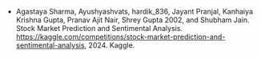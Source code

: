 - Agastaya Sharma, Ayushyashvats, hardik_836, Jayant Pranjal, Kanhaiya Krishna Gupta, Pranav Ajit Nair, Shrey Gupta 2002, and Shubham Jain. Stock Market Prediction and Sentimental Analysis. https://kaggle.com/competitions/stock-market-prediction-and-sentimental-analysis, 2024. Kaggle.
